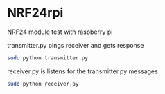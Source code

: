 # NRF24rpi
NRF24 module test with raspberry pi

transmitter.py pings receiver and gets response
```bash
sudo python transmitter.py
```

receiver.py is listens for the transmitter.py messages
```bash
sudo python receiver.py
```
